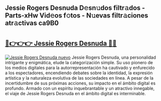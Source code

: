 ## Jessie Rogers Desnuda D𝚎sn𝚞dos filtr𝚊dos - Parts-xHw Vid𝚎os f𝚘tos - N𝚞evas filtr𝚊ciones atr𝚊ctivas ca9B0

# <h2><a href="http://mb0gu8.tromn.icu/?c=Jessie+Rogers+Desnuda">🔗👉👉👉 Jessie Rogers Desnuda 🔗🔗</a></h2>

[![Jessie Rogers Desnuda nuevo](https://i.imgur.com/pEAQMta.gif)](http://mb0gu8.tromn.icu/?c=Jessie+Rogers+Desnuda)
Jessie Rogers Desnuda, una personalidad intrigante y enigmática, elude la categorización simple. Su uso pionero de los medios digitales para la autorrepresentación ha cautivado y enfurecido a los espectadores, encendiendo debates sobre la identidad, la expresión artística y la naturaleza evolutiva de las sociedades en línea. A pesar de la incertidumbre de sus próximas acciones, su impacto en el ámbito digital es profundo. Armado con un espíritu inquebrantable y un atractivo innegable, el viaje de Jessie Rogers Desnuda en el ámbito digital es interminable.
